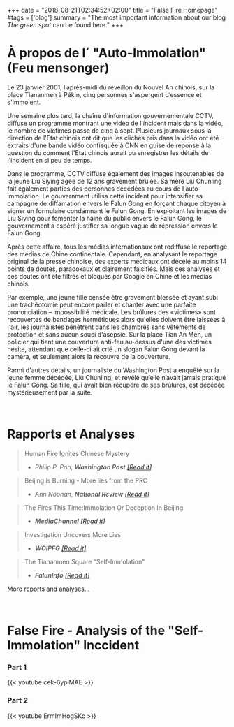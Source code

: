 +++
date = "2018-08-21T02:34:52+02:00"
title = "False Fire Homepage"
#tags = ['blog']
summary = "The most important information about our blog *The green spot* can be found here."
+++

# À propos de l´ "Auto-Immolation" (Feu mensonger)

Le 23 janvier 2001, l’après-midi du réveillon du Nouvel An chinois, sur la place Tiananmen à Pékin, cinq personnes s'aspergent d’essence et s'immolent.

Une semaine plus tard, la chaîne d'ínformation gouvernementale CCTV, diffuse un programme montrant une vidéo de l'íncident mais dans la vidéo, le nombre de victimes passe de cinq à sept. Plusieurs journaux sous la direction de l'Etat chinois ont dit que les clichés pris dans la vidéo ont été extraits d'une bande vidéo confisquée à CNN en guise de réponse à la question du comment l'Etat chinois aurait pu enregistrer les détails de l'incident en si peu de temps.

Dans le programme, CCTV diffuse également des images insoutenables de la jeune Liu Siying agée de 12 ans gravement brûlée. Sa mère Liu Chunling fait également parties des personnes décédées au cours de l auto-immolation. Le gouvernment utilisa cette incident pour intensifier sa campagne de diffamation envers le Falun Gong en forçant chaque citoyen à signer un formulaire condamnant le Falun Gong. En exploitant les images de Liu Siying pour fomenter la haine du public envers le Falun Gong, le gouvernement a espéré justifier sa longue vague de répression envers le Falun Gong.

Après cette affaire, tous les médias internationaux ont rediffusé le reportage des médias de Chine continentale. Cependant, en analysant le reportage original de la presse chinoise, des experts médicaux ont décelé au moins 14 points de doutes, paradoxaux et clairement falsifiés. Mais ces analyses et ces doutes ont été filtrés et bloqués par Google en Chine et les médias chinois.

Par exemple, une jeune fille censée être gravement blessée et ayant subi une trachéotomie peut encore parler et chanter avec une parfaite prononciation – impossibilité médicale. Les brûlures des «victimes» sont recouvertes de bandages hermétiques alors qu'elles doivent être laissées à l'air, les journalistes pénètrent dans les chambres sans vêtements de protection et sans aucun souci d'asepsie. Sur la place Tian An Men, un policier qui tient une couverture anti-feu au-dessus d'une des victimes hésite, attendant que celle-ci ait crié un slogan Falun Gong devant la caméra, et seulement alors la recouvre de la couverture.

Parmi d'autres détails, un journaliste du Washington Post a enquêté sur la jeune femme décédée, Liu Chunling, et révélé qu’elle n’avait jamais pratiqué le Falun Gong. Sa fille, qui avait bien récupéré de ses brûlures, est décédée mystérieusement par la suite.

&nbsp;
# Rapports et Analyses

> Human Fire Ignites Chinese Mystery
> - <cite>Philip P. Pan, **Washington Post** [[Read it]](reports/human_fire_ignites_chinese_mystery)</cite>

> Beijing is Burning - More lies from the PRC
> - <cite>Ann Noonan, **National Review** [[Read it]](reports/beijing_is_burning)</cite>

> The Fires This Time:Immolation Or Deception In Beijing
> - <cite> **MediaChannel** [[Read it]](reports/the_fire_this_time_immolation_or_deception_in_beijing)</cite>

> Investigation Uncovers More Lies
> - <cite>**WOIPFG** [[Read it]](reports/investigation_uncovers_more_lies)</cite>

> The Tiananmen Square "Self-Immolation"
> - <cite>**FalunInfo** [[Read it]](reports/the_tiananmen_square_self_immolation)</cite>

[More reports and analyses...](reports/)

&nbsp;
# False Fire - Analysis of the "Self-Immolation" Inccident

### Part 1

{{< youtube cek-6yplMAE >}}

### Part 2

{{< youtube ErmImHogSKc >}}
